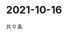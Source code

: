 # 2021-10-16

共 0 条

<!-- BEGIN -->
<!-- 最后更新时间 Sat Oct 16 2021 12:19:09 GMT+0800 (China Standard Time) -->

<!-- END -->
